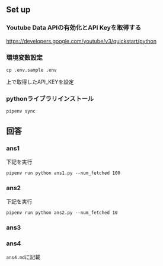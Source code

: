 ## Set up
### Youtube Data APIの有効化とAPI Keyを取得する
https://developers.google.com/youtube/v3/quickstart/python

### 環境変数設定
```
cp .env.sample .env
```
上で取得したAPI_KEYを設定

### pythonライブラリインストール
```
pipenv sync
```

## 回答
### ans1
下記を実行
```
pipenv run python ans1.py --num_fetched 100
```

### ans2
下記を実行
```
pipenv run python ans2.py --num_fetched 10
```

### ans3

### ans4
`ans4.md`に記載